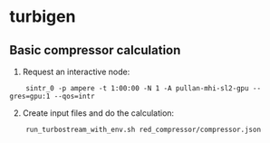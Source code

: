 # turbigen

## Basic compressor calculation

1. Request an interactive node:
```
    sintr_0 -p ampere -t 1:00:00 -N 1 -A pullan-mhi-sl2-gpu --gres=gpu:1 --qos=intr
```

2. Create input files and do the calculation:
```
    run_turbostream_with_env.sh red_compressor/compressor.json
```
